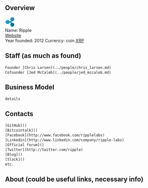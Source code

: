 ## Overview
   ![ logo](../projects/logo/ripple.png)  
    Name: Ripple  
    [Website](https://ripple.com/)  
    Year founded: 2012
    Currency: coin [XRP](https://coinmarketcap.com/currencies/ripple/)  
## Staff (as much as found)
    Founder [Chris Larsen](../people/chris_larsen.md)  
    Cofounder [Jed McCaleb](../people/jed_mccaleb.md)  
## Business Model
    details  
## Contacts
    [GitHub]() 
    [Bitcointalk]() 
    [Facebook](http://www.facebook.com/ripplelabs) 
    [Linkedin](http://www.linkedin.com/company/ripple-labs) 
    [Official forum]()
    [Twitter](http://twitter.com/ripple)	
    [Blog]()  
    [Slack]()  
    etc.  
## About (could be useful links, necessary info) 